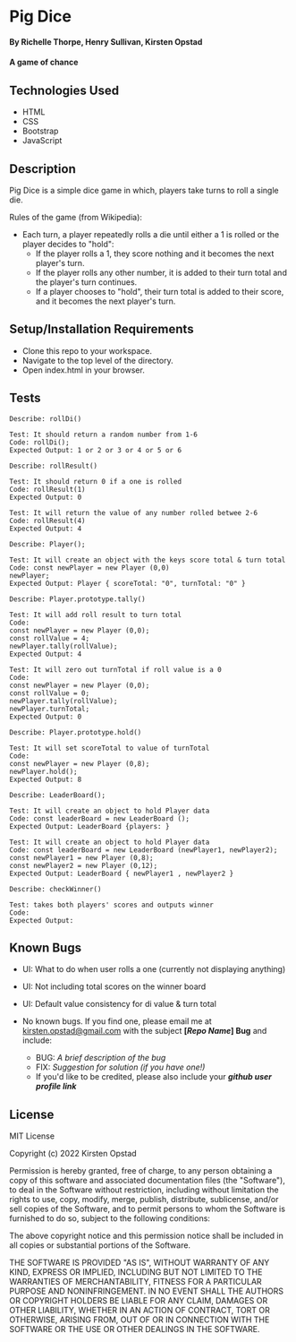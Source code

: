 # Pig Dice

#### By Richelle Thorpe, Henry Sullivan, Kirsten Opstad

#### A game of chance

## Technologies Used

* HTML 
* CSS 
* Bootstrap
* JavaScript

## Description

Pig Dice is a simple dice game in which, players take turns to roll a single die.

Rules of the game (from Wikipedia):
* Each turn, a player repeatedly rolls a die until either a 1 is rolled or the player decides to "hold":
  * If the player rolls a 1, they score nothing and it becomes the next player's turn.
  * If the player rolls any other number, it is added to their turn total and the player's turn continues.
  * If a player chooses to "hold", their turn total is added to their score, and it becomes the next player's turn.

## Setup/Installation Requirements

* Clone this repo to your workspace.
* Navigate to the top level of the directory.
* Open index.html in your browser.

## Tests
```
Describe: rollDi()

Test: It should return a random number from 1-6
Code: rollDi();
Expected Output: 1 or 2 or 3 or 4 or 5 or 6

Describe: rollResult()

Test: It should return 0 if a one is rolled
Code: rollResult(1)
Expected Output: 0

Test: It will return the value of any number rolled betwee 2-6 
Code: rollResult(4)
Expected Output: 4

Describe: Player();

Test: It will create an object with the keys score total & turn total
Code: const newPlayer = new Player (0,0)
newPlayer;
Expected Output: Player { scoreTotal: "0", turnTotal: "0" }

Describe: Player.prototype.tally()

Test: It will add roll result to turn total
Code: 
const newPlayer = new Player (0,0);
const rollValue = 4;
newPlayer.tally(rollValue);
Expected Output: 4

Test: It will zero out turnTotal if roll value is a 0
Code: 
const newPlayer = new Player (0,0);
const rollValue = 0;
newPlayer.tally(rollValue);
newPlayer.turnTotal;
Expected Output: 0

Describe: Player.prototype.hold()

Test: It will set scoreTotal to value of turnTotal
Code: 
const newPlayer = new Player (0,8);
newPlayer.hold();
Expected Output: 8

Describe: LeaderBoard();

Test: It will create an object to hold Player data
Code: const leaderBoard = new LeaderBoard ();
Expected Output: LeaderBoard {players: }

Test: It will create an object to hold Player data
Code: const leaderBoard = new LeaderBoard (newPlayer1, newPlayer2);
const newPlayer1 = new Player (0,8);
const newPlayer2 = new Player (0,12);
Expected Output: LeaderBoard { newPlayer1 , newPlayer2 }

Describe: checkWinner()

Test: takes both players' scores and outputs winner
Code: 
Expected Output: 
```

## Known Bugs


* UI: What to do when user rolls a one (currently not displaying anything)
* UI: Not including total scores on the winner board
* UI: Default value consistency for di value & turn total

* No known bugs. If you find one, please email me at kirsten.opstad@gmail.com with the subject **[_Repo Name_] Bug** and include:
  * BUG: _A brief description of the bug_
  * FIX: _Suggestion for solution (if you have one!)_
  * If you'd like to be credited, please also include your **_github user profile link_**

## License

MIT License

Copyright (c) 2022 Kirsten Opstad

Permission is hereby granted, free of charge, to any person obtaining a copy
of this software and associated documentation files (the "Software"), to deal
in the Software without restriction, including without limitation the rights
to use, copy, modify, merge, publish, distribute, sublicense, and/or sell
copies of the Software, and to permit persons to whom the Software is
furnished to do so, subject to the following conditions:

The above copyright notice and this permission notice shall be included in all
copies or substantial portions of the Software.

THE SOFTWARE IS PROVIDED "AS IS", WITHOUT WARRANTY OF ANY KIND, EXPRESS OR
IMPLIED, INCLUDING BUT NOT LIMITED TO THE WARRANTIES OF MERCHANTABILITY,
FITNESS FOR A PARTICULAR PURPOSE AND NONINFRINGEMENT. IN NO EVENT SHALL THE
AUTHORS OR COPYRIGHT HOLDERS BE LIABLE FOR ANY CLAIM, DAMAGES OR OTHER
LIABILITY, WHETHER IN AN ACTION OF CONTRACT, TORT OR OTHERWISE, ARISING FROM,
OUT OF OR IN CONNECTION WITH THE SOFTWARE OR THE USE OR OTHER DEALINGS IN THE
SOFTWARE.
